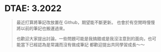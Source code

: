 # DTAE: 3.2022

> 最近打算將筆記改放置在 Github，期望能不斷更新。
> 也會於有空閒時慢慢將以前的筆記也搬運過來。
>
> 也歡迎大家提出討論，一些問題可能是我搞錯或是我沒注意到的面向，也可能當下已經認為是常識而沒有做成筆記
> 都歡迎提出共同學習成長～～
